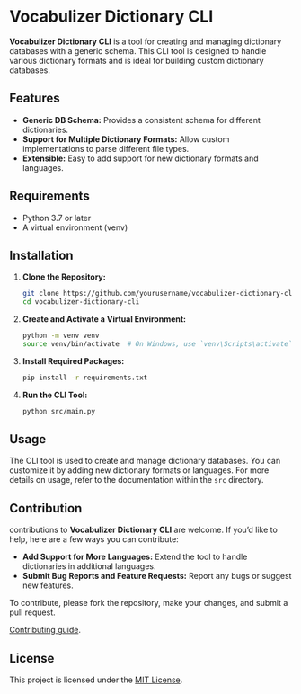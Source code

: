 # Vocabulizer Dictionary CLI

**Vocabulizer Dictionary CLI** is a tool for creating and managing dictionary databases with a generic schema. This CLI tool is designed to handle various dictionary formats and is ideal for building custom dictionary databases.

## Features

- **Generic DB Schema:** Provides a consistent schema for different dictionaries.
- **Support for Multiple Dictionary Formats:** Allow custom implementations to parse different file types.
- **Extensible:** Easy to add support for new dictionary formats and languages.

## Requirements

- Python 3.7 or later
- A virtual environment (venv)

## Installation

1. **Clone the Repository:**

    ```bash
    git clone https://github.com/yourusername/vocabulizer-dictionary-cli.git
    cd vocabulizer-dictionary-cli
    ```

2. **Create and Activate a Virtual Environment:**

    ```bash
    python -m venv venv
    source venv/bin/activate  # On Windows, use `venv\Scripts\activate`
    ```

3. **Install Required Packages:**

    ```bash
    pip install -r requirements.txt
    ```

4. **Run the CLI Tool:**

    ```bash
    python src/main.py
    ```

## Usage

The CLI tool is used to create and manage dictionary databases. You can customize it by adding new dictionary formats or languages. For more details on usage, refer to the documentation within the `src` directory.

## Contribution

contributions to **Vocabulizer Dictionary CLI** are welcome. If you’d like to help, here are a few ways you can contribute:

- **Add Support for More Languages:** Extend the tool to handle dictionaries in additional languages.
- **Submit Bug Reports and Feature Requests:** Report any bugs or suggest new features.

To contribute, please fork the repository, make your changes, and submit a pull request. 

[Contributing guide](CONTRIBUTING.md). 

## License

This project is licensed under the [MIT License](LICENSE). 
